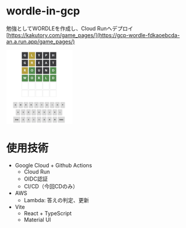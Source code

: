 # wordle-in-gcp

勉強としてWORDLEを作成し、Cloud Runへデプロイ 
[https://kakutory.com/game_pages/](https://gcp-wordle-fdkaoebcda-an.a.run.app/game_pages/)

<img width="35%" alt="PC表示" src="./docs/screenshot.png">

# 使用技術
- Google Cloud + Github Actions
  - Cloud Run
  - OIDC認証
  - CI/CD（今回CDのみ）
- AWS
  - Lambda: 答えの判定、更新
- Vite
  - React + TypeScript
  - Material UI
